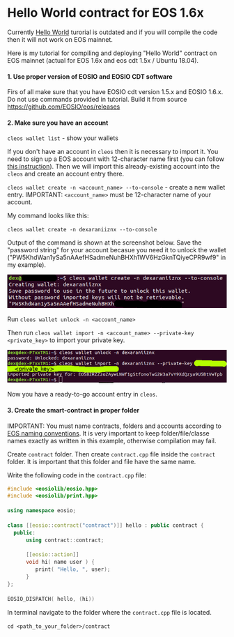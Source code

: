 # Hello World contract for EOS 1.6x

Currently [Hello World](https://developers.eos.io/eosio-home/v2.3.0/docs/your-first-contract) turorial is outdated and if you will compile the code then it will not work on EOS mainnet.

Here is my tutorial for compiling and deploying "Hello World" contract on EOS mainnet (actual for EOS 1.6x and eos cdt 1.5x / Ubuntu 18.04). 

#### 1. Use proper version of EOSIO and EOSIO CDT software

Firs of all make sure that you have EOSIO cdt version 1.5.x and EOSIO 1.6.x. Do not use commands provided in tutorial. Build it from source https://github.com/EOSIO/eos/releases

#### 2. Make sure you have an account

`cleos wallet list` - show your wallets

If you don't have an account in `cleos` then it is necessary to import it. You need to sign up a EOS account with 12-character name first (you can follow [this instruction](https://medium.com/@dexaran820/creating-and-signing-up-eos-account-sending-receiving-transactions-14157b97c6e2)). Then we will import this already-existing account into the `cleos` and create an account entry there.
  
`cleos wallet create -n <account_name> --to-console` - create a new wallet entry. IMPORTANT: `<account_name>` must be 12-character name of your account.

My command looks like this:

`cleos wallet create -n dexaraniiznx --to-console`

Output of the command is shown at the screenshot below. Save the "password string" for your account becasue you need it to unlock the wallet ("PW5KhdWan1ySa5nAAefHSadmeNuhBHXh1WV6HzGknTQiyeCPR9wf9" in my example).

![OUT1](https://github.com/Dexaran/EOS-hello-world/blob/master/images/OUT1.png)

Run `cleos wallet unlock -n <account_name>`

Then run `cleos wallet import -n <account_name> --private-key <private_key>` to import your private key.

![OUT2](https://github.com/Dexaran/EOS-hello-world/blob/master/images/OUT2.png)

Now you have a ready-to-go account entry in `cleos`.

#### 3. Create the smart-contract in proper folder

IMPORTANT: You must name contracts, folders and accounts according to [EOS naming conventions](https://developers.eos.io/eosio-cpp/v1.3.2/docs/naming-conventions). It is very important to keep folder/file/classe names exactly as written in this example, otherwise compilation may fail.

Create `contract` folder. Then create `contract.cpp` file inside the `contract` folder. It is important that this folder and file have the same name.

Write the following code in the `contract.cpp` file:
```cpp
#include <eosiolib/eosio.hpp>
#include <eosiolib/print.hpp>

using namespace eosio;

class [[eosio::contract("contract")]] hello : public contract {
  public:
      using contract::contract;

      [[eosio::action]]
      void hi( name user ) {
         print( "Hello, ", user);
      }
};

EOSIO_DISPATCH( hello, (hi))
```

In terminal navigate to the folder where the `contract.cpp` file is located.

`cd <path_to_your_folder>/contract`
